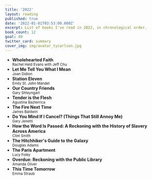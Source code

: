 ```yaml
---
title: '2022'
layout: reading
published: true
date: '2022-01-01T03:53:00.000Z'
excerpt: List of books I've read in 2022, in chronological order.
book_count: 12
goal: 40
twitter_card: summary
cover_img: img/avatar_tycarlson.jpg
---
```


- **Wholehearted Faith**
  <div><small>Rachel Held Evans with Jeff Chu</small></div>
- **Let Me Tell You What I Mean**
  <div><small>Joan Didion</small></div>
- **Station Eleven**
  <div><small>Emily St. John Mandel</small></div>
- **Our Country Friends**
  <div><small>Gary Shteyngart</small></div>
- **Tender is the Flesh**
  <div><small>Agustina Bazterrica</small></div>
- **The Fire Next Time**
  <div><small>James Baldwin</small></div>
- **Do You Mind If I Cancel? (Things That Still Annoy Me)**
  <div><small>Gary Jenetti</small></div>
- **How the Word Is Passed: A Reckoning with the History of Slavery Across America**
  <div><small>Clint Smith</small></div>
- **The Hitchhiker's Guide to the Galaxy**
  <div><small>Douglas Adams</small></div>
- **The Paris Apartment**
  <div><small>Lucy Foley</small></div>
- **Overdue: Reckoning with the Public Library**
  <div><small>Amanda Oliver</small></div>
- **This Time Tomorrow**
  <div><small>Emma Straub</small></div>
  
